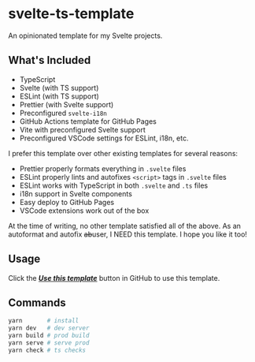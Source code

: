# svelte-ts-template

An opinionated template for my Svelte projects.

## What's Included

* TypeScript
* Svelte (with TS support)
* ESLint (with TS support)
* Prettier (with Svelte support)
* Preconfigured `svelte-i18n`
* GitHub Actions template for GitHub Pages 
* Vite with preconfigured Svelte support
* Preconfigured VSCode settings for ESLint, i18n, etc.

I prefer this template over other existing templates for several reasons:

* Prettier properly formats everything in `.svelte` files
* ESLint properly lints and autofixes `<script>` tags in `.svelte` files
* ESLint works with TypeScript in both `.svelte` and `.ts` files
* i18n support in Svelte components
* Easy deploy to GitHub Pages
* VSCode extensions work out of the box 

At the time of writing, no other template satisfied all of the above. As an autoformat and autofix ~~ab~~user, I NEED this template. I hope you like it too!

## Usage

Click the [***Use this template***](https://github.com/KentoNishi/svelte-typescript-template/generate) button in GitHub to use this template.

## Commands

```bash
yarn       # install
yarn dev   # dev server
yarn build # prod build
yarn serve # serve prod
yarn check # ts checks
```

